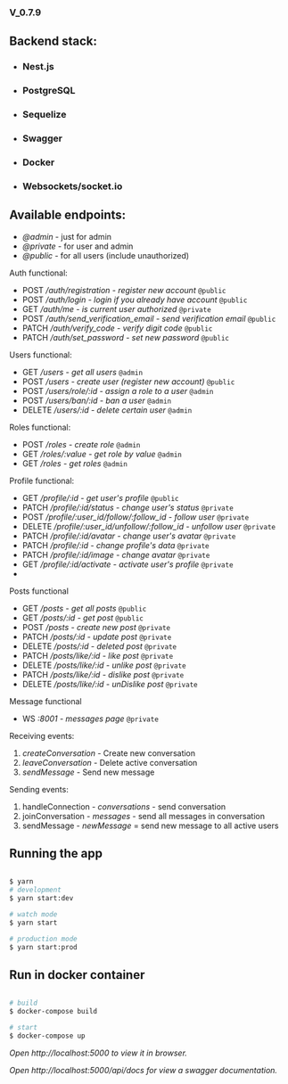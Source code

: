 ### V_0.7.9

## Backend stack:
* ### Nest.js
* ### PostgreSQL
* ### Sequelize
* ### Swagger
* ### Docker
* ### Websockets/socket.io


## Available endpoints:

- *@admin* - just for admin
- *@private* - for user and admin
- *@public* - for all users (include unauthorized)


Auth functional:
- POST */auth/registration - register new account* ```@public```
- POST */auth/login - login if you already have account* ```@public```
- GET */auth/me - is current user authorized* ```@private```
- POST */auth/send_verification_email - send verification email* ```@public```
- PATCH */auth/verify_code - verify digit code* ```@public```
- PATCH */auth/set_password - set new password* ```@public```

Users functional:
- GET */users - get all users* ```@admin```
- POST */users - create user (register new account)* ```@public```
- POST */users/role/:id - assign a role to a user* ```@admin```
- POST */users/ban/:id - ban a user* ```@admin```
- DELETE */users/:id - delete certain user* ```@admin```

Roles functional:
- POST */roles - create role* ```@admin```
- GET */roles/:value - get role by value* ```@admin```
- GET */roles - get roles* ```@admin```

Profile functional:

- GET */profile/:id - get user's profile* ```@public```
- PATCH */profile/:id/status - change user's status* ```@private```
- POST */profile/:user_id/follow/:follow_id - follow user* ```@private```
- DELETE */profile/:user_id/unfollow/:follow_id - unfollow user* ```@private```
- PATCH */profile/:id/avatar - change user's avatar* ```@private```
- PATCH */profile/:id - change profile's data* ```@private```
- PATCH */profile/:id/image - change avatar* ```@private```
- GET */profile/:id/activate - activate user's profile* ```@private```
- 

Posts functional
- GET */posts - get all posts* ```@public```
- GET */posts/:id - get post* ```@public```
- POST */posts - create new post* ```@private```
- PATCH */posts/:id - update  post* ```@private```
- DELETE */posts/:id - deleted post* ```@private```
- PATCH */posts/like/:id - like post* ```@private```
- DELETE */posts/like/:id - unlike post* ```@private```
- PATCH */posts/like/:id - dislike post* ```@private```
- DELETE */posts/like/:id - unDislike post* ```@private```


Message functional

- WS *:8001 - messages page* ```@private```

Receiving events:
1. *createConversation* - Create new conversation
2. *leaveConversation* -  Delete active conversation
3. *sendMessage* - Send new message

Sending events:
1. handleConnection - *conversations* - send conversation
2. joinConversation - *messages* - send all messages in conversation
3. sendMessage - *newMessage* = send new message to all active users


## Running the app

```bash

$ yarn
# development
$ yarn start:dev

# watch mode
$ yarn start

# production mode
$ yarn start:prod
```

## Run in docker container

```bash

# build
$ docker-compose build

# start
$ docker-compose up

```

*Open http://localhost:5000 to view it in browser.*

*Open *http://localhost:5000/api/docs* for view a swagger documentation.*
